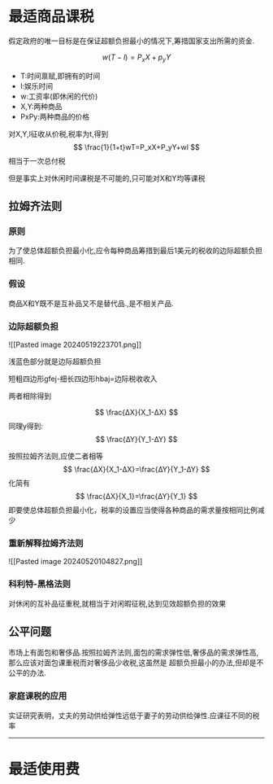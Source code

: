 
# 最适商品课税 

假定政府的唯一目标是在保证超额负担最小的情况下,筹措国家支出所需的资金.

$$
w(T-l)=P_xX+p_yY
$$
* T:时间禀赋,即拥有的时间
* l:娱乐时间
* w:工资率(即休闲的代价)
* X,Y:两种商品
* PxPy:两种商品的价格

对X,Y,l征收从价税,税率为t,得到
$$
\frac{1}{1+t}wT=P_xX+P_yY+wl
$$
相当于一次总付税

但是事实上对休闲时间课税是不可能的,只可能对X和Y均等课税

## 拉姆齐法则

### 原则

为了使总体超额负担最小化,应令每种商品筹措到最后1美元的税收的边际超额负担相同.

### 假设

商品X和Y既不是互补品又不是替代品.,是不相关产品.

### 边际超额负担

![[Pasted image 20240519223701.png]]

浅蓝色部分就是边际超额负担

短粗四边形gfej-细长四边形hbaj=边际税收收入

两者相除得到

$$
\frac{∆X}{X_1-∆X}
$$
同理y得到:
$$
\frac{∆Y}{Y_1-∆Y}
$$

按照拉姆齐法则,应使二者相等
$$
\frac{∆X}{X_1-∆X}=\frac{∆Y}{Y_1-∆Y}
$$
化简有
$$
\frac{∆X}{X_1}=\frac{∆Y}{Y_1}
$$
即要使总体超额负担最小化，税率的设置应当使得各种商品的需求量按相同比例减少

### 重新解释拉姆齐法则

![[Pasted image 20240520104827.png]]

### 科利特-黑格法则

对休闲的互补品征重税,就相当于对闲暇征税,达到见效超额负担的效果

## 公平问题

市场上有面包和奢侈品.按照拉姆齐法则,面包的需求弹性低,奢侈品的需求弹性高,那么应该对面包课重税而对奢侈品少收税,这虽然是 超额负担最小的办法,但却是不公平的办法.

### 家庭课税的应用

实证研究表明，丈夫的劳动供给弹性远低于妻子的劳动供给弹性.应课征不同的税率

----

# 最适使用费


